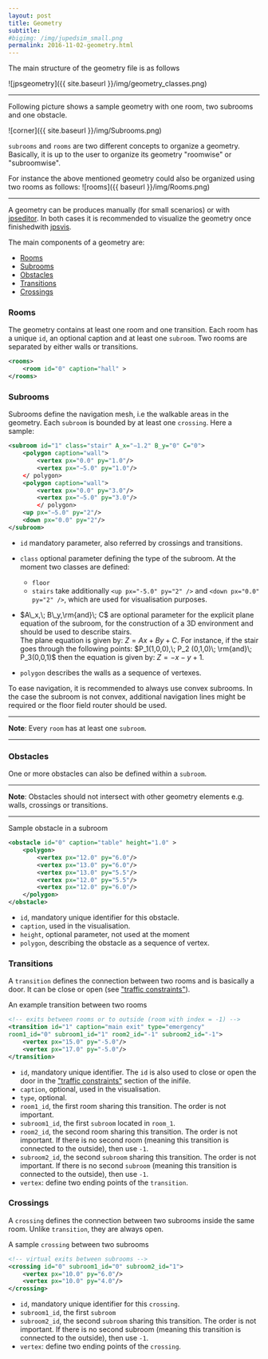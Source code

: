 ```yaml
---
layout: post
title: Geometry
subtitle: 
#bigimg: /img/jupedsim_small.png
permalink: 2016-11-02-geometry.html
---
```




The main structure of the geometry file is as follows 

![jpsgeometry]({{ site.baseurl }}/img/geometry_classes.png)

***

Following picture shows a sample geometry with one room, two subrooms and one obstacle.

![corner]({{ site.baseurl }}/img/Subrooms.png)

`subrooms` and `rooms` are two different concepts to organize a geometry. 
Basically, it is up to the user to organize its geometry "roomwise" or "subroomwise".


For instance the above mentioned geometry could also be organized using two rooms as follows:
![rooms]({{ baseurl }}/img/Rooms.png)

***

A geometry can be produces manually (for small scenarios) or with [jpseditor](https://cst.version.fz-juelich.de/jupedsim/jpseditor).
In both cases it is recommended to visualize the geometry once finishedwith [jpsvis](https://cst.version.fz-juelich.de/jupedsim/jpsvis).

The main components of a geometry are: 

- [Rooms](#rooms)
- [Subrooms](#subrooms)
- [Obstacles](#obstacles)
- [Transitions](#transitions)
- [Crossings](#crossings)

### Rooms
The geometry contains at least one room and one transition. 
Each room has a unique `id`, an optional caption and at least one `subroom`. 
Two rooms are separated by either walls or transitions.
```xml
<rooms>
    <room id="0" caption="hall" >
</rooms>
```
### Subrooms
Subrooms define the navigation mesh, i.e the walkable areas in the geometry. 
Each `subroom` is bounded by at least one `crossing`. 
Here a sample:
```xml
<subroom id="1" class="stair" A_x="−1.2" B_y="0" C="0"> 
    <polygon caption="wall">
        <vertex px="0.0" py="1.0"/>
        <vertex px="−5.0" py="1.0"/> 
    </ polygon>
    <polygon caption="wall">
        <vertex px="0.0" py="3.0"/> 
        <vertex px="−5.0" py="3.0"/>
        </ polygon>
    <up px="−5.0" py="2"/> 
    <down px="0.0" py="2"/>
</subroom>
```

- `id` mandatory parameter, also referred by crossings and transitions.  	
- `class` optional parameter defining the type of the subroom. At the moment two classes are defined:
  - `floor`
  - `stairs` take additionally
    `<up px="-5.0" py="2" />` and 	`<down px="0.0" py="2" />`, which are 
	used for visualisation purposes.
- $A\_x,\; B\_y,\rm{and}\; C$ are optional parameter for the explicit plane equation of the subroom,
   for the construction of a 3D environment and should be used to describe stairs.   
   The plane equation is given by:  $Z = Ax +By + C$. 
   For instance, if the stair goes through the following points: $P_1(1,0,0),\; P_2 (0,1,0)\; \rm{and}\; P_3(0,0,1)$ 
   then the equation is given by: $Z= -x -y +1$.

- `polygon` describes the walls as a sequence of vertexes.

To ease navigation, it is recommended to always use convex subrooms. 
In the case the subroom is not convex, additional navigation lines might be required
or the floor field router should be used. 

***
**Note**: Every `room` has at least one `subroom`.

***

### Obstacles
One or more obstacles can also be defined within a `subroom`. 

***
**Note**: Obstacles should not intersect with other geometry elements e.g. walls, crossings or transitions.

***


Sample obstacle in a subroom
```xml
<obstacle id="0" caption="table" height="1.0" >
    <polygon>
	    <vertex px="12.0" py="6.0"/>
		<vertex px="13.0" py="6.0"/>
		<vertex px="13.0" py="5.5"/>
		<vertex px="12.0" py="5.5"/>
		<vertex px="12.0" py="6.0"/>
    </polygon>
</obstacle>
```


- `id`, mandatory unique identifier for this obstacle.
- `caption`, used in the visualisation.
- `height`, optional parameter, not used at the moment
- `polygon`, describing the obstacle as a sequence of vertex.


### Transitions
A `transition` defines the connection between two rooms and is basically a door.
It can be close or open (see ["traffic constraints"](#traffic-constraints)).

An example transition between two rooms 

```xml
<!-- exits between rooms or to outside (room with index = -1) -->
<transition id="1" caption="main exit" type="emergency"
room1_id="0" subroom1_id="1" room2_id="-1" subroom2_id="-1">
    <vertex px="15.0" py="-5.0"/>
    <vertex px="17.0" py="-5.0"/>
</transition>
```

- `id`, mandatory unique identifier.
  The `id` is also used to close or open the door in the ["traffic constraints"](#traffic-constraints) section of the inifile.
- `caption`, optional, used in the visualisation.
- `type`, optional. 
- `room1_id`, the first room sharing this transition. The order is not important.
- `subroom1_id`, the first `subroom` located in `room_1`.
- `room2_id`, the second room sharing this transition. 
  The order is not important. 
  If there is no second room (meaning this transition is connected to the outside), then use `-1`.
- `subroom2_id`, the second `subroom` sharing this transition. The order is not important. 
  If there is no second `subroom` (meaning this transition is connected to the outside), then use `-1`.
- `vertex`: define two ending points of the `transition`.  

### Crossings

A `crossing` defines the connection between two subrooms inside the same room. 
Unlike `transition`, they are always open.

A sample `crossing` between two subrooms

```xml
<!-- virtual exits between subrooms -->
<crossing id="0" subroom1_id="0" subroom2_id="1">
	<vertex px="10.0" py="6.0"/>
	<vertex px="10.0" py="4.0"/>
</crossing>
```
		
- `id`, mandatory unique identifier for this `crossing`. 
- `subroom1_id`, the first `subroom`
- `subroom2_id`,  the second `subroom` sharing this transition. The order is not important. 
  If there is no second subroom (meaning this transition is connected to the outside), 
  then use `-1`.
- `vertex`: define two ending points of the `crossing`.
